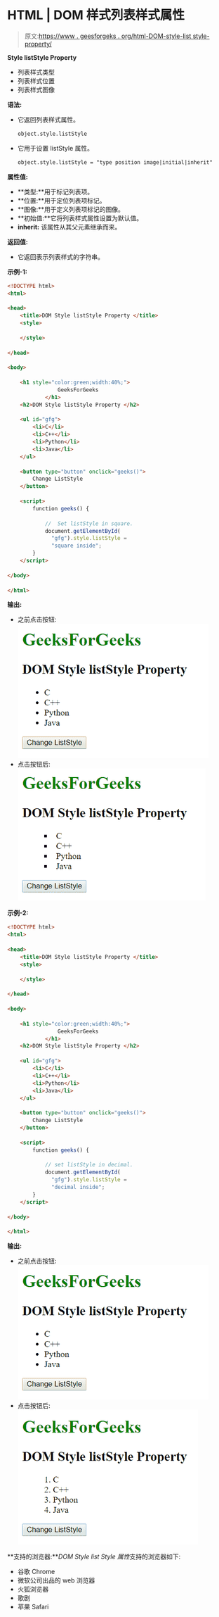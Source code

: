 # HTML | DOM 样式列表样式属性

> 原文:[https://www . geesforgeks . org/html-DOM-style-list style-property/](https://www.geeksforgeeks.org/html-dom-style-liststyle-property/)

**Style listStyle Property**

*   列表样式类型
*   列表样式位置
*   列表样式图像

**语法:**

*   它返回列表样式属性。

    ```html
    object.style.listStyle
    ```

*   它用于设置 listStyle 属性。

    ```html
    object.style.listStyle = "type position image|initial|inherit"
    ```

**属性值:**

*   **类型:**用于标记列表项。
*   **位置:**用于定位列表项标记。
*   **图像:**用于定义列表项标记的图像。
*   **初始值:**它将列表样式属性设置为默认值。
*   **inherit:** 该属性从其父元素继承而来。

**返回值:**

*   它返回表示列表样式的字符串。

**示例-1:**

```html
<!DOCTYPE html>
<html>

<head>
    <title>DOM Style listStyle Property </title>
    <style>

    </style>

</head>

<body>

    <h1 style="color:green;width:40%;"> 
                GeeksForGeeks 
            </h1>
    <h2>DOM Style listStyle Property </h2>

    <ul id="gfg">
        <li>C</li>
        <li>C++</li>
        <li>Python</li>
        <li>Java</li>
    </ul>

    <button type="button" onclick="geeks()">
        Change ListStyle
    </button>

    <script>
        function geeks() {

            //  Set listStyle in square.
            document.getElementById(
              "gfg").style.listStyle = 
              "square inside";
        }
    </script>

</body>

</html>
```

**输出:**

*   之前点击按钮:
    ![](img/baacf486b6f17286ad80223416c9f917.png)
*   点击按钮后:
    ![](img/b496efa29e5252f0761b3e57c1e6512b.png)

**示例-2:**

```html
<!DOCTYPE html>
<html>

<head>
    <title>DOM Style listStyle Property </title>
    <style>

    </style>

</head>

<body>

    <h1 style="color:green;width:40%;"> 
                GeeksForGeeks 
            </h1>
    <h2>DOM Style listStyle Property </h2>

    <ul id="gfg">
        <li>C</li>
        <li>C++</li>
        <li>Python</li>
        <li>Java</li>
    </ul>

    <button type="button" onclick="geeks()">
        Change ListStyle
    </button>

    <script>
        function geeks() {

            // set listStyle in decimal.
            document.getElementById(
              "gfg").style.listStyle = 
              "decimal inside";
        }
    </script>

</body>

</html>
```

**输出:**

*   之前点击按钮:
    ![](img/baacf486b6f17286ad80223416c9f917.png)
*   点击按钮后:
    ![](img/5991672971caf82786951947eaa0934d.png)

**支持的浏览器:***DOM Style list Style 属性*支持的浏览器如下:

*   谷歌 Chrome
*   微软公司出品的 web 浏览器
*   火狐浏览器
*   歌剧
*   苹果 Safari